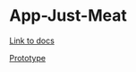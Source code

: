 # App-Just-Meat

[Link to docs](https://docs.google.com/document/d/1C7TiB0hr5N7KzF02_Gn7stNLnfLtKsCZNEc1MM0o3c0/edit)

[Prototype](https://6gecy1.axshare.com)


